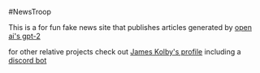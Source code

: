#NewsTroop

This is a for fun fake news site that publishes articles generated by [open ai's gpt-2](https://github.com/openai/gpt-2)

for other relative projects check out [James Kolby's profile](https://github.com/ABlueTortoise30) including a [discord bot](https://github.com/ABlueTortoise30/NEWSTROOP_discord_bot)
